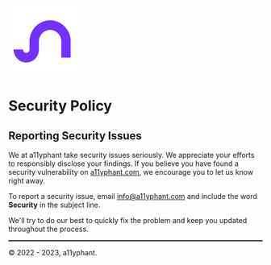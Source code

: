 <img src="services/site/public/images/logo/a11yphant_Logo_pictorial-mark.png" height="138">


# Security Policy

## Reporting Security Issues

We at a11yphant take security issues seriously. We appreciate your efforts to responsibly disclose your findings. If you believe you have found a security vulnerability on [a11yphant.com](a11yphant.com), we encourage you to let us know right away.



To report a security issue, email [info@a11yphant.com](mailto:info@a11yphant.com) and include the word **Security** in the subject line.

We'll try to do our best to quickly fix the problem and keep you updated throughout the process.


<hr style="color:white; height:1.5px; width:100%;"/>

© 2022 - 2023, a11yphant.